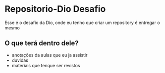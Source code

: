# Repositorio-Dio Desafio
Esse é o desafio da Dio, onde eu tenho que criar um repository é entregar o mesmo

## O que terá dentro dele?
 - anotações da aulas que eu ja assistir 
 - duvidas
 - materiais que tenque ser revistos
